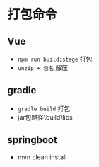 # 打包命令

## Vue

- `npm run build:stage` 打包
- `unzip + 包名` 解压

## gradle

- `gradle build` 打包
- jar包路径\build\libs

## springboot

- mvn clean install


